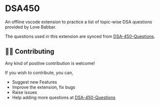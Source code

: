 # DSA450

An offline vscode extension to practice a list of topic-wise DSA questions provided by Love Babbar.


The questions used in this extension are synced from [DSA-450-Questions](https://github.com/Jaspreet-singh-1032/DSA-450-Questions).

## 🙋🏽 Contributing
Any kind of positive contribution is welcome!

If you wish to contribute, you can,
- Suggest new Features
- Improve the extension, fix bugs
- Raise issues
- Help adding more questions at [DSA-450-Questions](https://github.com/Jaspreet-singh-1032/DSA-450-Questions)
